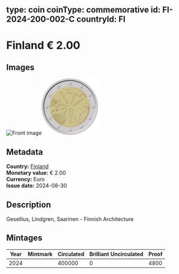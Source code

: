 type: coin
coinType: commemorative
id: FI-2024-200-002-C
countryId: FI
---

# Finland € 2.00

## Images

<img src="../../Images/common-2007-200.webp" height="150" alt="Front image"><img src="Images/FI-2024-200-002.webp" height="150" alt="Back image">

## Metadata

**Country:** [Finland](../../Countries/Finland/index.md)\
**Monetary value:** € 2.00\
**Currency:** Euro\
**Issue date:** 2024-08-30

## Description
Gesellius, Lindgren, Saarinen - Finnish Architecture

## Mintages

| Year | Mintmark | Circulated | Brilliant Uncirculated | Proof |
| ---- | -------- | ---------- | ---------------------- | ----- |
| 2024 |          | 400000     | 0                      | 4800  |
